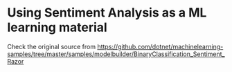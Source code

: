 # Using Sentiment Analysis as a ML learning material

Check the original source from https://github.com/dotnet/machinelearning-samples/tree/master/samples/modelbuilder/BinaryClassification_Sentiment_Razor
